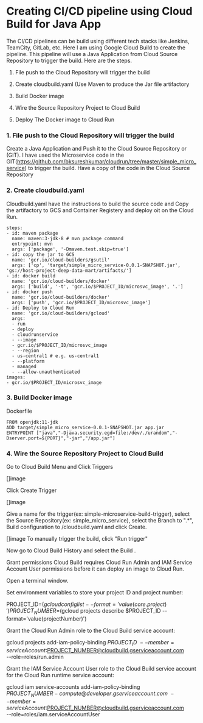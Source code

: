 # Creating CI/CD pipeline using Cloud Build for Java App

The CI/CD pipelines can be build using different tech stacks like Jenkins, TeamCity, GitLab, etc. Here I am using Google Cloud Build to create the pipeline. This pipeline will use a Java Application from Cloud Source Repository to trigger the build. Here are the steps.

1. File push to the Cloud Repository will trigger the build

2. Create cloudbuild.yaml (Use Maven to produce the Jar file artifactory

3. Build Docker image

4. Wire the Source Repository Project to Cloud Build


5. Deploy The Docker image to Cloud Run


### 1. File push to the Cloud Repository will trigger the build

Create a Java Application and Push it to the Cloud Source Repository or (GIT). I have used the Microservice code in the GIT(https://github.com/bksureshkumar/cloudrun/tree/master/simple_micro_service) to trigger the build. Have a copy of the code in the Cloud Source Repository

### 2. Create cloudbuild.yaml

Cloudbuild.yaml have the instructions to build the source code and Copy the artifactory to GCS and Container Registery and deploy oit on the Cloud Run.

```
steps:
- id: maven package
  name: maven:3-jdk-8 # mvn package command
  entrypoint: mvn
  args: ['package', '-Dmaven.test.skip=true']  
- id: copy the jar to GCS  
  name: 'gcr.io/cloud-builders/gsutil'
  args: ['cp', 'target/simple_micro_service-0.0.1-SNAPSHOT.jar', 'gs://host-project-deep-data-mart/artifacts/']     
- id: docker build
  name: 'gcr.io/cloud-builders/docker'
  args: ['build', '-t', 'gcr.io/$PROJECT_ID/microsvc_image', '.']
- id: docker push
  name: 'gcr.io/cloud-builders/docker'
  args: ['push', 'gcr.io/$PROJECT_ID/microsvc_image']
- id: Deploy to Cloud Run
  name: 'gcr.io/cloud-builders/gcloud'
  args:
  - run
  - deploy
  - cloudrunservice
  - --image
  - gcr.io/$PROJECT_ID/microsvc_image
  - --region
  - us-central1 # e.g. us-central1
  - --platform
  - managed
  - --allow-unauthenticated
images:
- gcr.io/$PROJECT_ID/microsvc_image

 ```   

### 3. Build Docker image

Dockerfile
```
FROM openjdk:11-jdk
ADD target/simple_micro_service-0.0.1-SNAPSHOT.jar app.jar
ENTRYPOINT ["java","-Djava.security.egd=file:/dev/./urandom","-Dserver.port=${PORT}","-jar","/app.jar"]
```

### 4. Wire the Source Repository Project to Cloud Build

Go to Cloud Build Menu and Click Triggers

[]image

Click Create Trigger

[]image

Give a name for the trigger(ex: simple-microservice-build-trigger), select the Source Repository(ex: simple_micro_service),  select the Branch to ".*", Build configuration to /cloudbuild.yaml and click Create.

[]image
To manually trigger the build, click "Run trigger"

Now go to Cloud Build History and select the Build .



Grant permissions
Cloud Build requires Cloud Run Admin and IAM Service Account User permissions before it can deploy an image to Cloud Run.

Open a terminal window.

Set environment variables to store your project ID and project number:

PROJECT_ID=$(gcloud config list --format='value(core.project)')
PROJECT_NUMBER=$(gcloud projects describe $PROJECT_ID --format='value(projectNumber)')

Grant the Cloud Run Admin role to the Cloud Build service account:

gcloud projects add-iam-policy-binding $PROJECT_ID \
    --member=serviceAccount:$PROJECT_NUMBER@cloudbuild.gserviceaccount.com \
    --role=roles/run.admin

Grant the IAM Service Account User role to the Cloud Build service account for the Cloud Run runtime service account:

gcloud iam service-accounts add-iam-policy-binding \
    $PROJECT_NUMBER-compute@developer.gserviceaccount.com \
    --member=serviceAccount:$PROJECT_NUMBER@cloudbuild.gserviceaccount.com \
    --role=roles/iam.serviceAccountUser
    
    
